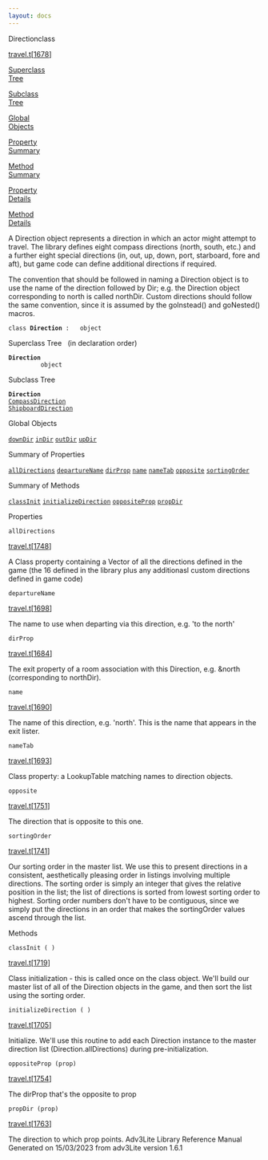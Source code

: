 ```yaml
---
layout: docs
---
```

<span class="title">Direction</span><span class="type">class</span>

[travel.t](../file/travel.t.html)\[[1678](../source/travel.t.html#1678)\]

[Superclass  
Tree](#_SuperClassTree_)

[Subclass  
Tree](#_SubClassTree_)

[Global  
Objects](#_ObjectSummary_)

[Property  
Summary](#_PropSummary_)

[Method  
Summary](#_MethodSummary_)

[Property  
Details](#_Properties_)

[Method  
Details](#_Methods_)



A Direction object represents a direction in which an actor might
attempt to travel. The library defines eight compass directions (north,
south, etc.) and a further eight special directions (in, out, up, down,
port, starboard, fore and aft), but game code can define additional
directions if required.

The convention that should be followed in naming a Direction object is
to use the name of the direction followed by Dir; e.g. the Direction
object corresponding to north is called northDir. Custom directions
should follow the same convention, since it is assumed by the
goInstead() and goNested() macros.

`class `**`Direction`**` :   object`



<span id="_SuperClassTree_"></span>



<span class="hdln">Superclass Tree</span>   (in declaration order)



**`Direction`**  
`         object`  
<span id="_SubClassTree_"></span>



<span class="hdln">Subclass Tree</span>  



**`Direction`**  
[`CompassDirection`](../object/CompassDirection.html)  
[`ShipboardDirection`](../object/ShipboardDirection.html)  
<span id="_ObjectSummary_"></span>



<span class="hdln">Global Objects</span>  



[`downDir`](../object/downDir.html) [`inDir`](../object/inDir.html) [`outDir`](../object/outDir.html) [`upDir`](../object/upDir.html)
<span id="_PropSummary_"></span>



<span class="hdln">Summary of Properties</span>  



[`allDirections`](#allDirections) [`departureName`](#departureName) [`dirProp`](#dirProp) [`name`](#name) [`nameTab`](#nameTab) [`opposite`](#opposite) [`sortingOrder`](#sortingOrder)

<span id="_MethodSummary_"></span>



<span class="hdln">Summary of Methods</span>  



[`classInit`](#classInit) [`initializeDirection`](#initializeDirection) [`oppositeProp`](#oppositeProp) [`propDir`](#propDir)

<span id="_Properties_"></span>



<span class="hdln">Properties</span>  



<span id="allDirections"></span>

`allDirections`

[travel.t](../file/travel.t.html)\[[1748](../source/travel.t.html#1748)\]



A Class property containing a Vector of all the directions defined in
the game (the 16 defined in the library plus any additionasl custom
directions defined in game code)



<span id="departureName"></span>

`departureName`

[travel.t](../file/travel.t.html)\[[1698](../source/travel.t.html#1698)\]



The name to use when departing via this direction, e.g. 'to the north'



<span id="dirProp"></span>

`dirProp`

[travel.t](../file/travel.t.html)\[[1684](../source/travel.t.html#1684)\]



The exit property of a room association with this Direction, e.g. &north
(corresponding to northDir).



<span id="name"></span>

`name`

[travel.t](../file/travel.t.html)\[[1690](../source/travel.t.html#1690)\]



The name of this direction, e.g. 'north'. This is the name that appears
in the exit lister.



<span id="nameTab"></span>

`nameTab`

[travel.t](../file/travel.t.html)\[[1693](../source/travel.t.html#1693)\]



Class property: a LookupTable matching names to direction objects.



<span id="opposite"></span>

`opposite`

[travel.t](../file/travel.t.html)\[[1751](../source/travel.t.html#1751)\]



The direction that is opposite to this one.



<span id="sortingOrder"></span>

`sortingOrder`

[travel.t](../file/travel.t.html)\[[1741](../source/travel.t.html#1741)\]



Our sorting order in the master list. We use this to present directions
in a consistent, aesthetically pleasing order in listings involving
multiple directions. The sorting order is simply an integer that gives
the relative position in the list; the list of directions is sorted from
lowest sorting order to highest. Sorting order numbers don't have to be
contiguous, since we simply put the directions in an order that makes
the sortingOrder values ascend through the list.



<span id="_Methods_"></span>



<span class="hdln">Methods</span>  



<span id="classInit"></span>

`classInit ( )`

[travel.t](../file/travel.t.html)\[[1719](../source/travel.t.html#1719)\]



Class initialization - this is called once on the class object. We'll
build our master list of all of the Direction objects in the game, and
then sort the list using the sorting order.



<span id="initializeDirection"></span>

`initializeDirection ( )`

[travel.t](../file/travel.t.html)\[[1705](../source/travel.t.html#1705)\]



Initialize. We'll use this routine to add each Direction instance to the
master direction list (Direction.allDirections) during
pre-initialization.



<span id="oppositeProp"></span>

`oppositeProp (prop)`

[travel.t](../file/travel.t.html)\[[1754](../source/travel.t.html#1754)\]



The dirProp that's the opposite to prop



<span id="propDir"></span>

`propDir (prop)`

[travel.t](../file/travel.t.html)\[[1763](../source/travel.t.html#1763)\]



The direction to which prop points.
Adv3Lite Library Reference Manual  
Generated on 15/03/2023 from adv3Lite version 1.6.1


